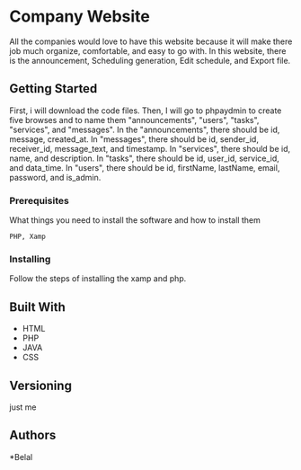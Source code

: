 # Company Website

All the companies would love to have this website because it will make there job much organize, comfortable, and easy to go with. In this website, there is the announcement, Scheduling generation, Edit schedule, and Export file.
## Getting Started

First, i will download the code files. Then, I will go to phpaydmin to create five browses and to name them "announcements", "users", "tasks", "services", and "messages". In the "announcements", there should be id, message, created_at. In "messages", there should be id, sender_id, receiver_id, message_text, and timestamp. In "services", there should be id, name, and description. In "tasks", there should be id, user_id, service_id, and data_time. In "users", there should be id, firstName, lastName, email, password, and is_admin.   

### Prerequisites

What things you need to install the software and how to install them

```
PHP, Xamp
```

### Installing

Follow the steps of installing the xamp and php.





## Built With

* HTML
* PHP
* JAVA
* CSS


## Versioning
just me

## Authors

*Belal

